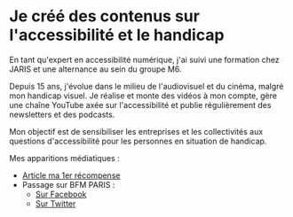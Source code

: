 # Je créé des contenus sur l'accessibilité et le handicap

En tant qu'expert en accessibilité numérique, j'ai suivi une formation chez JARIS et une alternance au sein du groupe M6.

Depuis 15 ans, j'évolue dans le milieu de l'audiovisuel et du cinéma, malgré mon handicap visuel.
Je réalise et monte des vidéos à mon compte, gère une chaîne YouTube axée sur l'accessibilité et publie régulièrement des newsletters et des podcasts.

Mon objectif est de sensibiliser les entreprises et les collectivités aux questions d'accessibilité pour les personnes en situation de handicap.

Mes apparitions médiatiques :
- [Article  ma 1er récompense](https://archives.aubervilliers.fr/Auber-en-force)
- Passage sur BFM PARIS :
	- [Sur Facebook](https://fb.watch/a-6jlQ-d0Q/)
	- [Sur Twitter](https://twitter.com/tanguydl/status/1129112679065542657?s=20&t=r-gBTlAe82xypLuk8ujraA)

